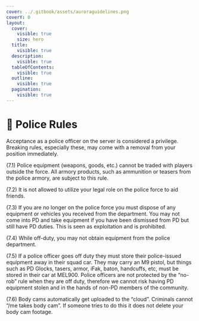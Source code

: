 ```yaml
---
cover: ../.gitbook/assets/auroraguidelines.png
coverY: 0
layout:
  cover:
    visible: true
    size: hero
  title:
    visible: true
  description:
    visible: true
  tableOfContents:
    visible: true
  outline:
    visible: true
  pagination:
    visible: true
---
```


# 👮 Police Rules

Acceptance as a police officer on the server is considered a privilege. Breaking rules, especially these, may come with a removal from your position immediately.

(7.1) Police equipment (weapons, goods, etc.) cannot be traded with players outside the force. All armory products, such as ammunition or teasers from the police armory, are subject to this rule.

(7.2) It is not allowed to utilize your legal role on the police force to aid friends.

(7.3) If you are no longer on the police force you must dispose of any equipment or vehicles you received from the department. You may not come into PD and take equipment if you have been dismissed from PD but still have PD duties. This is seen as exploitation and is prohibited.

(7.4) While off-duty, you may not obtain equipment from the police department.

(7.5) If a police officer goes off duty they must store their police-issued equipment away in their squad car. They may carry an M9 pistol, but things such as PD Glocks, tasers, armor, iFak, baton, handcuffs, etc, must be stored in their car at MEL900.  Police officers are not protected by the “no-rob” rule when they are off duty, therefore we cannot risk having PD equipment stolen and in the hands of non-PD members of the community.

(7.6) Body cams automatically get uploaded to the “cloud”.  Criminals cannot “/me takes body cam”.  If someone tries to do this it does not delete your body cam footage.
